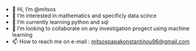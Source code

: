 - 👋 Hi, I’m @mitsos
- 👀 I’m interested in mathematics and specificly data scince 
- 🌱 I’m currently learning python and sql
- 💞️ I’m looking to collaborate on any investigation progect using machine learning 
- 📫 How to reach me on e-mail : mitsospapakonstantinou96@gmail.com

<!---
mitsosg10/mitsosg10 is a ✨ special ✨ repository because its `README.md` (this file) appears on your GitHub profile.
You can click the Preview link to take a look at your changes.
--->

